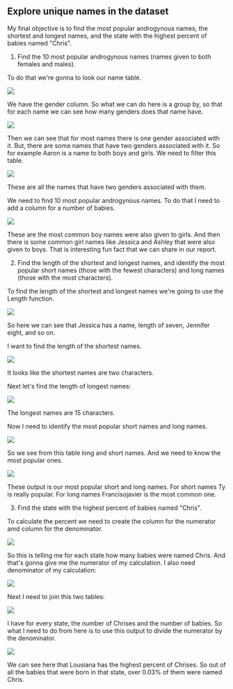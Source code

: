 ## Explore unique names in the dataset

My final objective is to find the most popular androgynous names, the shortest and longest names, and the state with the highest percent of babies named "Chris".

1. Find the 10 most popular androgynous names (names given to both females and males).

To do that we're gonna to look our name table. 

![](/Baby_Name_Trend_Analysis/screenshots/names_table.png)

We have the gender column. So what we can do here is a group by, so that for each name we can see how many genders does that name have. 

![](/Baby_Name_Trend_Analysis/screenshots/distinct_gender.png)

Then we can see that for most names there is one gender associated with it. But, there are some names that have two genders associated with it. So for example Aaron is a name to both boys and girls. We need to filter this table. 

![](/Baby_Name_Trend_Analysis/screenshots/gender2.png)

These are all the names that have two genders associated with them. 

We need to find 10 most popular androgynous names. To do that I need to add a column for a number of babies. 

![](/Baby_Name_Trend_Analysis/screenshots/top10.png)

These are the most common boy names were also given to girls. And then there is some common girl names like Jessica and Ashley that were also given to boys. That is interesting fun fact that we can share in our report. 

2. Find the length of the shortest and longest names, and identify the most popular short names (those with the fewest characters) and long names (those with the most characters).

To find the length of the shortest and longest names we're going to use the Length function. 

![](/Baby_Name_Trend_Analysis/screenshots/length.png)

So here we can see that Jessica has a name, length of seven, Jennifer eight, and so on. 

I want to find the length of the shortest names.

![](/Baby_Name_Trend_Analysis/screenshots/short_name.png) 

It looks like the shortest names are two characters.

Next let's find the length of longest names:

![](/Baby_Name_Trend_Analysis/screenshots/longest.png) 

The longest names are 15 characters. 

Now I need to identify the most popular short names and long names.

![](/Baby_Name_Trend_Analysis/screenshots/short_long.png) 

So we see from this table long and short names. And we need to know the most popular ones.

![](/Baby_Name_Trend_Analysis/screenshots/pop_short.png) 

These output is our most popular short and long names. For short names Ty is really popular. For long names Francisojavier is the most common one. 

3. Find the state with the highest percent of babies named "Chris". 

To calculate the percent we need to create the column for the numerator amd column for the denominator. 

![](/Baby_Name_Trend_Analysis/screenshots/sum_chris.png) 

So this is telling me for each state how many babies were named Chris. And that's gonna give me the numerator of my calculation. I also need denominator of my calculation:

![](/Baby_Name_Trend_Analysis/screenshots/num_babies.png) 

Next I need to join this two tables:

![](/Baby_Name_Trend_Analysis/screenshots/joined_chris.png) 

I have for every state, the number of Chrises and the number of babies. So what I need to do from here is to use this output to divide the numerator by the denominator. 

![](/Baby_Name_Trend_Analysis/screenshots/result.png) 

We can see here that Lousiana has the highest percent of Chrises. So out of all the babies that were born in that state, over 0.03% of them were named Chris. 




